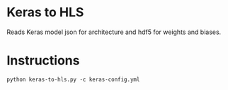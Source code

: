 # Keras to HLS 

Reads Keras model json for architecture and hdf5 for weights and biases.

# Instructions 

```python keras-to-hls.py -c keras-config.yml```
